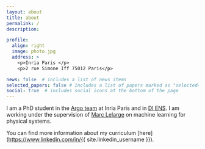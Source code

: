 ```yaml
---
layout: about
title: about
permalink: /
description:

profile:
  align: right
  image: photo.jpg
  address: >
    <p>Inria Paris </p>
    <p>2 rue Simone Iff 75012 Paris</p>

news: false  # includes a list of news items
selected_papers: false # includes a list of papers marked as "selected={true}"
social: true  # includes social icons at the bottom of the page
---
```


I am a PhD student in the [Argo team](https://argo-project-team.github.io/) at Inria Paris and in [DI ENS](https://www.di.ens.fr/).
I am working under the supervision of [Marc Lelarge](https://www.di.ens.fr/~lelarge/) on machine learning for physical systems.

You can find more information about my curriculum [here](https://www.linkedin.com/in/{{ site.linkedin_username }}).
